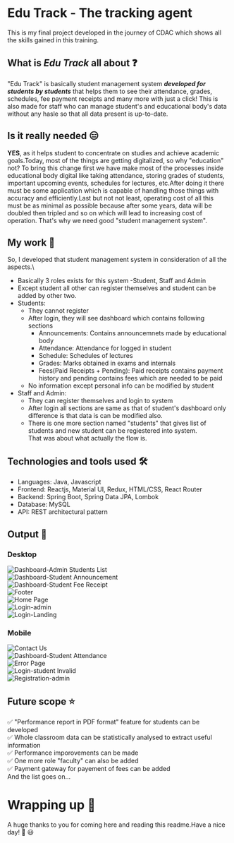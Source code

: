 # Edu Track - The tracking agent

This is my final project developed in the journey of CDAC which shows all the skills gained in this training.

## What is _Edu Track_ all about :question:

"Edu Track" is basically student management system **_developed for students by students_** that helps them to see their attendance, grades, schedules, fee payment receipts and many more with just a click! This is also made for staff who can manage student's and educational body's data without any hasle so that all data present is up-to-date.

## Is it really needed :expressionless:

**YES**, as it helps student to concentrate on studies and achieve academic goals.Today, most of the things are getting digitalized, so why "education" not? To bring this change first we have make most of the processes inside educational body digital like taking attendance, storing grades of students, important upcoming events, schedules for lectures, etc.After doing it there must be some application which is capable of handling those things with accuracy and efficiently.Last but not not least, operating cost of all this must be as minimal as possible because after some years, data will be doubled then tripled and so on which will lead to increasing cost of operation. That's why we need good "student management system".

## My work :test_tube:

So, I developed that student management system in consideration of all the aspects.\

- Basically 3 roles exists for this system -Student, Staff and Admin
- Except student all other can register themselves and student can be added by other two.
- Students:
  - They cannot register
  - After login, they will see dashboard which contains following sections
    - Announcements: Contains announcemnets made by educational body
    - Attendance: Attendance for logged in student
    - Schedule: Schedules of lectures
    - Grades: Marks obtained in exams and internals
    - Fees(Paid Receipts + Pending): Paid receipts contains payment history and pending contains fees which are needed to be paid
  - No information except personal info can be modified by student
- Staff and Admin:
  - They can register themselves and login to system
  - After login all sections are same as that of student's dashboard only difference is that data is can be modified also.
  - There is one more section named "students" that gives list of students and new student can be regiestered into system.\
    That was about what actually the flow is.

## Technologies and tools used :hammer_and_wrench:

- Languages: Java, Javascript
- Frontend: Reactjs, Material UI, Redux, HTML/CSS, React Router
- Backend: Spring Boot, Spring Data JPA, Lombok
- Database: MySQL
- API: REST architectural pattern

## Output :baby:

### Desktop

![Dashboard-Admin Students List](./Screenshots/Desktop/Dashboard-Admin%20Students%20List.png)\
![Dashboard-Student Announcement](./Screenshots/Desktop/Dashboard-Student%20Announcement.png)\
![Dashboard-Student Fee Receipt](./Screenshots/Desktop/Dashboard-Student%20Fee%20Receipt.png)\
![Footer](./Screenshots/Desktop/Footer.png)\
![Home Page](./Screenshots/Desktop/Home%20Page.png)\
![Login-admin](./Screenshots/Desktop/Login-admin.png)\
![Login-Landing](./Screenshots/Desktop/Login-Landing.png)

### Mobile

![Contact Us](./Screenshots/Mobile/Contact%20Us.png)\
![Dashboard-Student Attendance](./Screenshots/Mobile/Dashboard-Student%20Attendance.png)\
![Error Page](./Screenshots/Mobile/Error%20Page.png)\
![Login-student Invalid](./Screenshots/Mobile/Login-student%20Invalid.png)\
![Registration-admin](./Screenshots/Mobile/Registration-admin.png)

## Future scope :star:

:white_check_mark: "Performance report in PDF format" feature for students can be developed\
:white_check_mark: Whole classroom data can be statistically analysed to extract useful information\
:white_check_mark: Performance imporovements can be made\
:white_check_mark: One more role "faculty" can also be added\
:white_check_mark: Payment gateway for payement of fees can be added\
And the list goes on...

# Wrapping up :scroll:

A huge thanks to you for coming here and reading this readme.Have a nice day! :orange_heart: :smiley:
